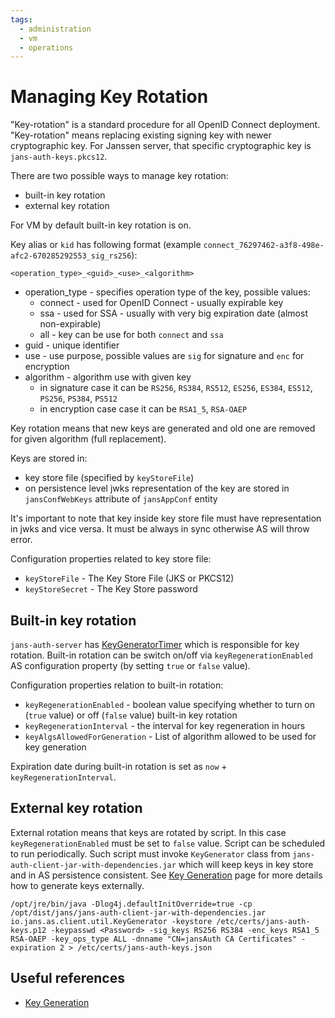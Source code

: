 ```yaml
---
tags:
  - administration
  - vm
  - operations
---
```


# Managing Key Rotation


"Key-rotation" is a standard procedure for all OpenID Connect deployment. "Key-rotation" means replacing existing signing key with newer cryptographic key. For Janssen server, that specific cryptographic key is `jans-auth-keys.pkcs12`. 

There are two possible ways to manage key rotation:
- built-in key rotation
- external key rotation

For VM by default built-in key rotation is on.

Key alias or `kid` has following format (example `connect_76297462-a3f8-498e-afc2-670285292553_sig_rs256`):

```
<operation_type>_<guid>_<use>_<algorithm>
```

- operation_type - specifies operation type of the key, possible values:
  - connect - used for OpenID Connect - usually expirable key
  - ssa - used for SSA - usually with very big expiration date (almost non-expirable)
  - all - key can be use for both `connect` and `ssa` 
- guid - unique identifier
- use - use purpose, possible values are `sig` for signature and `enc` for encryption  
- algorithm - algorithm use with given key
  - in signature case it can be `RS256`, `RS384`, `RS512`, `ES256`, `ES384`, `ES512`, `PS256`, `PS384`, `PS512`
  - in encryption case case it can be `RSA1_5`, `RSA-OAEP`

Key rotation means that new keys are generated and old one are removed for given algorithm (full replacement).  

Keys are stored in:  
- key store file (specified by `keyStoreFile`)
- on persistence level jwks representation of the key are stored in `jansConfWebKeys` attribute of `jansAppConf` entity

It's important to note that key inside key store file must have representation in jwks and vice versa. It must be always in sync otherwise AS will throw error.

Configuration properties related to key store file:
- `keyStoreFile` - The Key Store File (JKS or PKCS12)
- `keyStoreSecret` - The Key Store password


## Built-in key rotation

`jans-auth-server` has [KeyGeneratorTimer](https://github.com/JanssenProject/jans/blob/70a566b67f660750bf742f19ee127f79b2db8930/jans-auth-server/client/src/main/java/io/jans/as/client/util/KeyGenerator.java) 
which is responsible for key rotation. Built-in rotation can be switch on/off via `keyRegenerationEnabled` AS configuration property (by setting `true` or `false` value).

Configuration properties relation to built-in rotation:
- `keyRegenerationEnabled` - boolean value specifying whether to turn on (`true` value) or off (`false` value) built-in key rotation
- `keyRegenerationInterval` - the interval for key regeneration in hours
- `keyAlgsAllowedForGeneration` - List of algorithm allowed to be used for key generation

Expiration date during built-in rotation is set as `now` + `keyRegenerationInterval`.

## External key rotation

External rotation means that keys are rotated by script. In this case `keyRegenerationEnabled` must be set to `false` value.
Script can be scheduled to run periodically. Such script must invoke `KeyGenerator` class from `jans-auth-client-jar-with-dependencies.jar` which will keep keys in key store and in AS persistence consistent. 
See [Key Generation](../auth-server/crypto/key-generation.md) page for more details how to generate keys externally.

```commandLine
/opt/jre/bin/java -Dlog4j.defaultInitOverride=true -cp /opt/dist/jans/jans-auth-client-jar-with-dependencies.jar io.jans.as.client.util.KeyGenerator -keystore /etc/certs/jans-auth-keys.p12 -keypasswd <Password> -sig_keys RS256 RS384 -enc_keys RSA1_5 RSA-OAEP -key_ops_type ALL -dnname "CN=jansAuth CA Certificates" -expiration 2 > /etc/certs/jans-auth-keys.json
```

## Useful references

- [Key Generation](../auth-server/crypto/key-generation.md)




